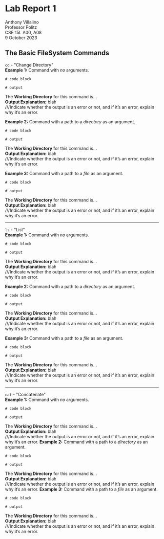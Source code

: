 # Lab Report 1
Anthony Villalino<br>
Professor Politz<br>
CSE 15L A00, A08<br>
9 October 2023

## The Basic FileSystem Commands
`cd` - "Change Directory" <br>
**Example 1:** Command with *no* arguments. <br>
```
# code block

# output
```
The **Working Directory** for this command is... <br>
**Output Explanation:** blah <br>
///Indicate whether the output is an error or not, and if it’s an error, explain why it’s an error.

**Example 2:** Command with a path to a *directory* as an argument. <br>
```
# code block

# output
```
The **Working Directory** for this command is... <br>
**Output Explanation:** blah <br>
///Indicate whether the output is an error or not, and if it’s an error, explain why it’s an error.

**Example 3:** Command with a path to a *file* as an argument. <br>
```
# code block

# output
``` 
The **Working Directory** for this command is... <br>
**Output Explanation:** blah <br>
///Indicate whether the output is an error or not, and if it’s an error, explain why it’s an error.

***

`ls` - "List" <br>
**Example 1:** Command with *no* arguments. <br>
```
# code block

# output
```
The **Working Directory** for this command is... <br>
**Output Explanation:** blah <br>
///Indicate whether the output is an error or not, and if it’s an error, explain why it’s an error.

**Example 2:** Command with a path to a *directory* as an argument. <br>
```
# code block

# output
```
The **Working Directory** for this command is... <br>
**Output Explanation:** blah <br>
///Indicate whether the output is an error or not, and if it’s an error, explain why it’s an error.

**Example 3:** Command with a path to a *file* as an argument. <br>
```
# code block

# output
```
The **Working Directory** for this command is... <br>
**Output Explanation:** blah <br>
///Indicate whether the output is an error or not, and if it’s an error, explain why it’s an error.
***

`cat` - "Concatenate"<br>
**Example 1:** Command with *no* arguments. <br>
```
# code block

# output
```
The **Working Directory** for this command is... <br>
**Output Explanation:** blah <br>
///Indicate whether the output is an error or not, and if it’s an error, explain why it’s an error.
**Example 2:** Command with a path to a *directory* as an argument. <br>
```
# code block

# output
```
The **Working Directory** for this command is... <br>
**Output Explanation:** blah <br>
///Indicate whether the output is an error or not, and if it’s an error, explain why it’s an error.
**Example 3:** Command with a path to a *file* as an argument. <br>
```
# code block

# output
```
The **Working Directory** for this command is... <br>
**Output Explanation:** blah <br>
///Indicate whether the output is an error or not, and if it’s an error, explain why it’s an error.
